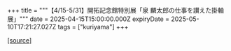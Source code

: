 +++
title = """【4/15-5/31】開拓記念館特別展「泉 麟太郎の仕事を讃えた掛軸展」"""
date = 2025-04-15T15:00:00.000Z
expiryDate = 2025-05-10T17:21:27.027Z
tags = ["kuriyama"]
+++


[[source]](https://www.town.kuriyama.hokkaido.jp/soshiki/55/31491.html)
